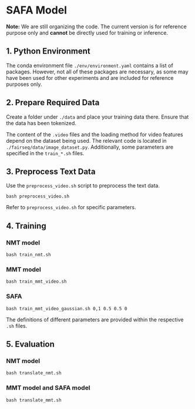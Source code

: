 # SAFA Model

**Note:** We are still organizing the code. The current version is for reference purpose only and **cannot** be directly used for training or inference.

## 1. Python Environment
The conda environment file `./env/environment.yaml` contains a list of packages. However, not all of these packages are necessary, as some may have been used for other experiments and are included for reference purposes only.

## 2. Prepare Required Data
Create a folder under `./data` and place your training data there. Ensure that the data has been tokenized.

The content of the `.video` files and the loading method for video features depend on the dataset being used. The relevant code is located in `./fairseq/data/image_dataset.py`. Additionally, some parameters are specified in the `train_*.sh` files.

## 3. Preprocess Text Data
Use the `preprocess_video.sh` script to preprocess the text data.

```
bash preprocess_video.sh
```

Refer to `preprocess_video.sh` for specific parameters.

## 4. Training
### NMT model
```
bash train_nmt.sh
```

### MMT model
```
bash train_mmt_video.sh
```

### SAFA
```
bash train_mmt_video_gaussian.sh 0,1 0.5 0.5 0
```

The definitions of different parameters are provided within the respective `.sh` files.


## 5. Evaluation
### NMT model
```
bash translate_nmt.sh
```

### MMT model and SAFA model
```
bash translate_mmt.sh
```